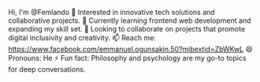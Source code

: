 Hi, I'm @Femlando
👀 Interested in innovative tech solutions and collaborative projects.
🌱 Currently learning frontend web development and expanding my skill set.
💞 Looking to collaborate on projects that promote digital inclusivity and creativity.
📫 Reach me: https://www.facebook.com/emmanuel.ogunsakin.50?mibextid=ZbWKwL
😄 Pronouns: He
⚡ Fun fact: Philosophy and psychology are my go-to topics for deep conversations.
<!---
Femlando/Femlando is a ✨ special ✨ repository because its `README.md` (this file) appears on your GitHub profile.
You can click the Preview link to take a look at your changes.
--->
